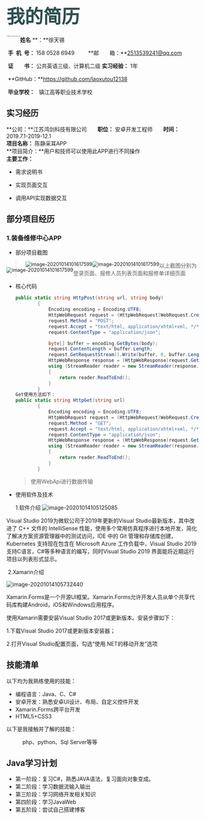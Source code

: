 # <font color=#2F4F4F size=7 face="黑体">我的简历</font>

<img src="https://i.loli.net/2020/10/13/r9GZIBhKzdVALxe.jpg" alt="image-20201014173435678 weith" style="zoom: 15%; float: left;"  />      **姓名** **：**徐天锡

​      **手&ensp;机&ensp;号：** 158 0528 6949&emsp;&emsp;                 **邮&emsp;&emsp;箱：**2513539241@qq.com      

​      **证&emsp;&emsp;书：** 公共英语三级、计算机二级     **实习经验：** 1年

​     **GitHub：**https://github.com/laoxutou12138

​     **毕业学校：** &ensp;镇江高等职业技术学校

## 实习经历

**公司：**江苏鸿剑科技有限公司&emsp;&emsp;**职位：** 安卓开发工程师&emsp;&emsp;**时间：** 2019.7.1-2019-12.1
<br/>
**项目名称：** 陈静采耳APP
<br/>
**项目简介：**用户和技师可以使用此APP进行不同操作
<br/>
**主要工作：**

 - 需求说明书

 - 实现页面交互

 - 调用API实现数据交互

   

## 部分项目经历

### 1.装备维修中心APP

- 部分项目截图
<div style="float:left;padding-left:10%">
    <img src="https://i.loli.net/2020/10/14/2WYjabz4vkNUZLF.png" alt="image-20201014101617599" style="zoom: 90%;" />
</div>
<div style="float:left">
    <img src="https://i.loli.net/2020/10/14/v7LE9uqlCxkGKFj.png" alt="image-20201014101617599" style="zoom: 90%;" />
</div>
<div style="float:left">
    <img src="https://i.loli.net/2020/10/14/VcvgwA2mSyTCGOJ.png" alt="image-20201014101617599" style="zoom: 90%;" />
</div>






















> 以上截图分别为登录页面、报修人员列表页面和报修单详细页面

- 核心代码

  ``` C#
  public static string HttpPost(string url, string body)
          {
              Encoding encoding = Encoding.UTF8;
              HttpWebRequest request = (HttpWebRequest)WebRequest.Create(url);
              request.Method = "POST";
              request.Accept = "text/html, application/xhtml+xml, */*";
              request.ContentType = "application/json";
  
              byte[] buffer = encoding.GetBytes(body);
              request.ContentLength = buffer.Length;
              request.GetRequestStream().Write(buffer, 0, buffer.Length);
              HttpWebResponse response = (HttpWebResponse)request.GetResponse();
              using (StreamReader reader = new StreamReader(response.GetResponseStream(), Encoding.UTF8))
              {
                  return reader.ReadToEnd();
              }
          }
  Get使用方法如下：
  public static string HttpGet(string url)
          {
              Encoding encoding = Encoding.UTF8;
              HttpWebRequest request = (HttpWebRequest)WebRequest.Create(url);
              request.Method = "GET";
              request.Accept = "text/html, application/xhtml+xml, */*";
              request.ContentType = "application/json";
              HttpWebResponse response = (HttpWebResponse)request.GetResponse();
              using (StreamReader reader = new StreamReader(response.GetResponseStream(), Encoding.UTF8))
              {
                  return reader.ReadToEnd();
              }
          }
  ```

  > 使用WebApi进行数据传输

- 使用软件及技术

  1.软件介绍
  ![image-20201014105125085](https://i.loli.net/2020/10/14/oGdOLECqzPepWX8.png)

Visual Studio 2019为微软公司于2019年更新的Visual Studio最新版本，其中改进了 C++ 文件的 IntelliSense 性能，使用多个常用仿真程序进行本地开发，简化了解决方案资源管理器中的测试访问，IDE 中的 Git 管理和存储库创建，Kubernetes 支持现在包含在 Microsoft Azure 工作负载中，Visual Studio 2019支持C语言，C#等多种语言的编写，同时Visual Studio 2019 界面能将近期运行项目以列表形式显示。

​      2.Xamarin介绍

![image-20201014105732440](https://i.loli.net/2020/10/14/PsndqDeWEx1Gmpa.png)

Xamarin.Forms是一个开源UI框架。Xamarin.Forms允许开发人员从单个共享代码库构建Android，iOS和Windows应用程序。

使用Xamarin需要安装Visual Studio 2017或更新版本。安装步骤如下：

1.下载Visual Studio 2017或更新版本安装器；

2.打开Visual Studio配置页面，勾选“使用.NET的移动开发”选项



## 技能清单

以下均为我熟练使用的技能：

- 编程语言：Java、C、C#
- 安卓开发：熟悉安卓UI设计、布局、自定义控件开发
- Xamarin.Forms跨平台开发
- HTML5+CSS3

以下是我接触并了解的技能：

&emsp;&emsp;&emsp;php、python、Sql Server等等



## Java学习计划

- 第一阶段：复习C#，熟悉JAVA语法，复习面向对象变成。
- 第二阶段：学习数据流输入输出
- 第三阶段：学习网络开发相关知识
- 第四阶段：学习JavaWeb
- 第五阶段：尝试自己搭建博客